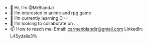 - 👋 Hi, I’m @MrBlandJr
- 👀 I’m interested in anime and rpg game 
- 🌱 I’m currently learning C++
- 💞️ I’m looking to collaborate on ...
- 📫 How to reach me: Email: carmenblandjr@gmail.com LinkedIn: L45ydalis3%

<!---
MrBlandJr/MrBlandJr is a ✨ special ✨ repository because its `README.md` (this file) appears on your GitHub profile.
You can click the Preview link to take a look at your changes.
--->

